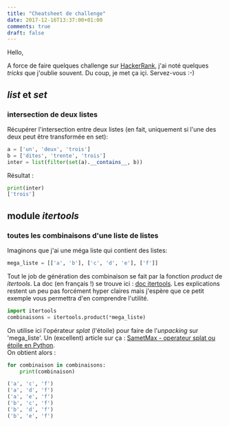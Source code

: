 ```yaml
---
title: "Cheatsheet de challenge"
date: 2017-12-16T13:37:00+01:00
comments: true
draft: false
---
```


Hello,

A force de faire quelques challenge sur [HackerRank](https://www.hackerrank.com/yeswearecoding), j'ai
noté quelques *tricks* que j'oublie souvent. Du coup, je met ça içi. Servez-vous :-)

## *list* et *set*

### intersection de deux listes

Récupérer l'intersection entre deux listes (en fait, uniquement si l'une des deux peut être transformée en set):

```python
a = ['un', 'deux', 'trois']
b = ['dites', 'trente', 'trois']
inter = list(filter(set(a).__contains__, b))
```

Résultat :

```python
print(inter)
['trois']
```

## module *itertools*

### toutes les combinaisons d'une liste de listes

Imaginons que j'ai une méga liste qui contient des listes:  

```python
mega_liste = [['a', 'b'], ['c', 'd', 'e'], ['f']]
```

Tout le job de génération des combinaison se fait par la fonction *product* de *itertools*. La doc (en français !) se trouve ici : [doc itertools](https://docs.python.org/fr/3.6/library/itertools.html#itertools.product). Les explications restent un peu pas forcément hyper claires mais j'espère que ce petit exemple vous permettra d'en comprendre l'utilité.  

```python
import itertools
combinaisons = itertools.product(*mega_liste)
```

On utilise ici l'opérateur *splat* (l'étoile) pour faire de l'*unpacking* sur 'mega_liste'. Un (excellent) article sur ça : [SametMax - operateur splat ou étoile en Python](http://sametmax.com/operateur-splat-ou-etoile-en-python/).  
On obtient alors :  

```python
for combinaison in combinaisons:
    print(combinaison)

('a', 'c', 'f')
('a', 'd', 'f')
('a', 'e', 'f')
('b', 'c', 'f')
('b', 'd', 'f')
('b', 'e', 'f')
```
